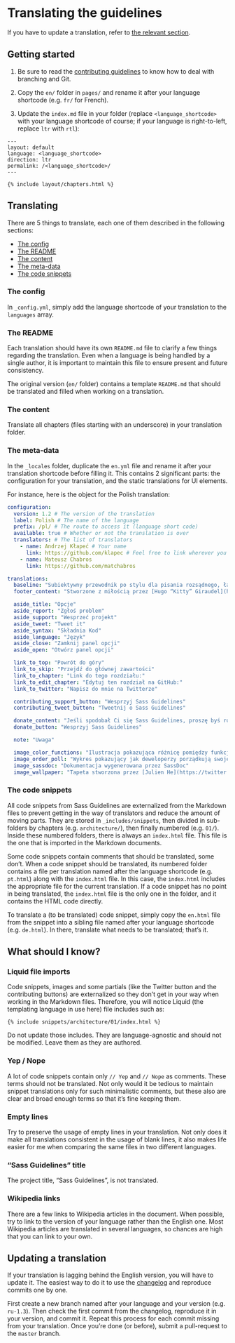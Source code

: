 # Translating the guidelines

If you have to update a translation, refer to [the relevant section](#updating-a-translation).

## Getting started

1. Be sure to read the [contributing guidelines](CONTRIBUTING.md) to know how to deal with branching and Git.

2. Copy the `en/` folder in `pages/` and rename it after your language shortcode (e.g. `fr/` for French).

3. Update the `index.md` file in your folder (replace `<language_shortcode>` with your language shortcode of course; if your language is right-to-left, replace `ltr` with `rtl`):
  ```
  ---
  layout: default
  language: <language_shortcode>
  direction: ltr
  permalink: /<language_shortcode>/
  ---

  {% include layout/chapters.html %}
  ``` 

## Translating

There are 5 things to translate, each one of them described in the following sections:

* [The config](#the-config)
* [The README](#the-readme)
* [The content](#the-content)
* [The meta-data](#the-meta-data)
* [The code snippets](#the-code-snippets)

### The config

In `_config.yml`, simply add the language shortcode of your translation to the `languages` array.

### The README

Each translation should have its own `README.md` file to clarify a few things regarding the translation. Even when a language is being handled by a single author, it is important to maintain this file to ensure present and future consistency.

The original version (`en/` folder) contains a template `README.md` that should be translated and filled when working on a translation.

### The content

Translate all chapters (files starting with an underscore) in your translation folder.

### The meta-data

In the `_locales` folder, duplicate the `en.yml` file and rename it after your translation shortcode before filling it. This contains 2 significant parts: the configuration for your translation, and the static translations for UI elements.

For instance, here is the object for the Polish translation:

```yml
configuration:
  version: 1.2 # The version of the translation
  label: Polish # The name of the language
  prefix: /pl/ # The route to access it (language short code)
  available: true # Whether or not the translation is over
  translators: # The list of translators
    - name: Andrzej Kłapeć # Your name
      link: https://github.com/klapec # Feel free to link wherever you want
    - name: Mateusz Chabros
      link: https://github.com/matchabros

translations:
  baseline: "Subiektywny przewodnik po stylu dla pisania rozsądnego, łatwego w utrzymaniu i skalowalnego Sassa."
  footer_content: "Stworzone z miłością przez [Hugo “Kitty” Giraudel](https://hugogiraudel.com), tłumaczenie [Andrzej Kłapeć](https://github.com/klapec) i [Mateusz Chabros](https://github.com/matchabros)"

  aside_title: "Opcje"
  aside_report: "Zgłoś problem"
  aside_support: "Wesprzeć projekt"
  aside_tweet: "Tweet it"
  aside_syntax: "Składnia Kod"
  aside_language: "Język"
  aside_close: "Zamknij panel opcji"
  aside_open: "Otwórz panel opcji"

  link_to_top: "Powrót do góry"
  link_to_skip: "Przejdź do głównej zawartości"
  link_to_chapter: "Link do tego rozdziału:"
  link_to_edit_chapter: "Edytuj ten rozdział na GitHub:"
  link_to_twitter: "Napisz do mnie na Twitterze"

  contributing_support_button: "Wesprzyj Sass Guidelines"
  contributing_tweet_button: "Tweetnij o Sass Guidelines"

  donate_content: "Jeśli spodobał Ci się Sass Guidelines, proszę byś rozważył jego wsparcie."
  donate_button: "Wesprzyj Sass Guidelines"

  note: "Uwaga"

  image_color_functions: "Ilustracja pokazująca różnicę pomiędzy funkcjami `lighten`/`darken` i `mix`, stworzona przez [KatieK](https://codepen.io/KatieK2/pen/tejhz/)"
  image_order_poll: "Wykres pokazujący jak deweloperzy porządkują swoje deklaracje w CSSie"
  image_sassdoc: "Dokumentacja wygenerowana przez SassDoc"
  image_wallpaper: "Tapeta stworzona przez [Julien He](https://twitter.com/julien_he)"
```

### The code snippets

All code snippets from Sass Guidelines are externalized from the Markdown files to prevent getting in the way of translators and reduce the amount of moving parts. They are stored in `_includes/snippets`, then divided in sub-folders by chapters (e.g. `architecture/`), then finally numbered (e.g. `01/`). Inside these numbered folders, there is always an `index.html` file. This file is the one that is imported in the Markdown documents.

Some code snippets contain comments that should be translated, some don’t. When a code snippet should be translated, its numbered folder contains a file per translation named after the language shortcode (e.g. `pt.html`) along with the `index.html` file. In this case, the `index.html` includes the appropriate file for the current translation. If a code snippet has no point in being translated, the `index.html` file is the only one in the folder, and it contains the HTML code directly.

To translate a (to be translated) code snippet, simply copy the `en.html` file from the snippet into a sibling file named after your language shortcode (e.g. `de.html`). In there, translate what needs to be translated; that’s it.

## What should I know?

### Liquid file imports

Code snippets, images and some partials (like the Twitter button and the contributing buttons) are externalized so they don’t get in your way when working in the Markdown files. Therefore, you will notice Liquid (the templating language in use here) file includes such as:

```
{% include snippets/architecture/01/index.html %}
```

Do not update those includes. They are language-agnostic and should not be modified. Leave them as they are authored.

### Yep / Nope

A lot of code snippets contain only `// Yep` and `// Nope` as comments. These terms should not be translated. Not only would it be tedious to maintain snippet translations only for such minimalistic comments, but these also are clear and broad enough terms so that it’s fine keeping them.

### Empty lines

Try to preserve the usage of empty lines in your translation. Not only does it make all translations consistent in the usage of blank lines, it also makes life easier for me when comparing the same files in two different languages.

### “Sass Guidelines” title

The project title, “Sass Guidelines”, is not translated.

### Wikipedia links

There are a few links to Wikipedia articles in the document. When possible, try to link to the version of your language rather than the English one. Most Wikipedia articles are translated in several languages, so chances are high that you can link to your own.

## Updating a translation

If your translation is lagging behind the English version, you will have to update it. The easiest way to do it to use the [changelog](https://github.com/HugoGiraudel/sass-guidelines/blob/master/CHANGELOG.md) and reproduce commits one by one.

First create a new branch named after your language and your version (e.g. `ru-1.3`). Then check the first commit from the changelog, reproduce it in your version, and commit it. Repeat this process for each commit missing from your translation. Once you’re done (or before), submit a pull-request to the `master` branch.
